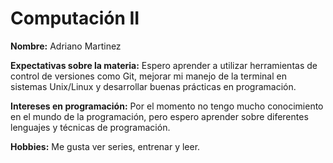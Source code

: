 # Computación II  

**Nombre:** Adriano Martinez 

**Expectativas sobre la materia:** Espero aprender a utilizar herramientas de control de versiones como Git, mejorar mi manejo de la terminal en sistemas Unix/Linux y desarrollar buenas prácticas en programación. 


**Intereses en programación:** Por el momento no tengo mucho conocimiento en el mundo de la programación, pero espero aprender sobre diferentes lenguajes y técnicas de programación.


**Hobbies:** Me gusta ver series, entrenar y leer.